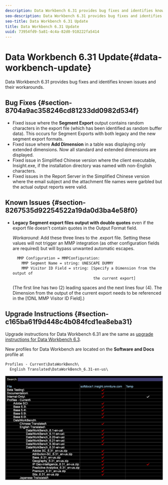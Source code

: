 ```yaml
---
description: Data Workbench 6.31 provides bug fixes and identifies known issues and their workarounds.
seo-description: Data Workbench 6.31 provides bug fixes and identifies known issues and their workarounds.
seo-title: Data Workbench 6.31 Update
title: Data Workbench 6.31 Update
uuid: 73954fd9-5a81-4c4a-82d0-910222fa5414
---
```


# Data Workbench 6.31 Update{#data-workbench-update}

Data Workbench 6.31 provides bug fixes and identifies known issues and their workarounds.

## Bug Fixes {#section-8704a9ac358246cd81233dd0982d534f}

* Fixed issue where the **Segment Export** output contains random characters in the export file (which has been identified as random buffer data). This occurs for Segment Exports with both legacy and the new segment export formats. 
* Fixed issue where **Add Dimension** in a table was displaying only extended dimensions. Now all standard and extended dimensions are displayed. 
* Fixed issue in Simplified Chinese version where the client executable, Insight.exe, if the installation directory was named with non-English characters. 
* Fixed issues in the Report Server in the Simplified Chinese version where the email subject and the attachment file names were garbled but the actual output reports were valid.

## Known Issues {#section-8267535d92254522a19da0d3ba4e58f0}

* **Legacy Segment export files output with double quotes** even if the export file doesn't contain quotes in the Output Format field.

  *Workaround*: Add these three lines to the .export file. Setting these values will not trigger an MMP integration (as other configuration fields are required) but will bypass unwanted automatic escapes.

  ```
    MMP Configuration = MMPConfiguration:
      MMP Segment Name = string: UNESCAPE DUMMY
      MMP Visitor ID Field = string: [Specify a Dimension from the output of
                                      the current export]
  ```

  (The first line has two (2) leading spaces and the next lines four (4). The Dimension from the output of the current export needs to be referenced in the [!DNL MMP Visitor ID Field].)

## Upgrade Instructions {#section-c165ba61f9d448c4b084fcd1ea8eba31}

Upgrade instructions for Data Workbench 6.31 are the same as [upgrade instructions for Data Workbench 6.3](../../home/c-release-notes-insight/c-6-3/c-6-3.md#concept-4dcb442ddcb24ff3a2b15f13d4bd79d5).

New profiles for Data Workbench are located on the **Software and Docs** profile at 

```
Profiles - Current\DataWorkBench\
  English Translated\DataWorkBench_6.31-en-us\
```

![](assets/upgrade_3_21_profiles.png)

